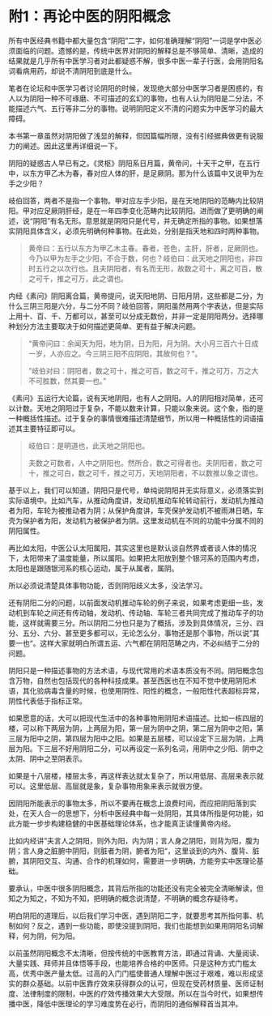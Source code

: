 # 附1：再论中医的阴阳概念

所有中医经典书籍中都大量包含“阴阳”二字，如何准确理解“阴阳”一词是学中医必须面临的问题。遗憾的是，传统中医界对阴阳的解释总是不够简单、清晰，造成的结果就是几乎所有中医学习者对此都疑惑不解，很多中医一辈子行医，会用阴阳名词看病用药，却说不清阴阳到底是什么。

笔者在论坛和中医学习者讨论阴阳的时候，发现绝大部分中医学习者是困惑的，有人以为阴阳一种不可琢磨、不可描述的玄幻的事物，也有人认为阴阳是二分法，不能描述六气、五行等非二分的事物。说明阴阳定义不清的问题实为中医学习的最大障碍。

本书第一章虽然对阴阳做了浅显的解释，但因篇幅所限，没有引经据典做更有说服力的阐述。因此这里再详细说一下。

阴阳的疑惑古人早已有之。《灵枢》阴阳系日月篇，黄帝问，十天干之甲，在五行中，以东方甲乙木为春，春对应人体的肝，是足厥阴。那为什么该篇中又说甲为左手之少阳？

岐伯回答，两者不是指一个事物。甲对应左手少阳，是在天地阴阳的范畴内比较阴阳。甲对应足厥阴肝经，是在一年四季变化范畴内比较阴阳。进而做了更明确的阐述，说“阴阳”有名无形。意思就是阴阳只是代号，并无确定所指的事物。如果想落实阴阳具体含义，必须先明确何种事物。在此处，分别是指天地和四时两种事物。

> 黄帝曰：五行以东方为甲乙木主春。春者，苍色，主肝，肝者，足厥阴也。今乃以甲为左手之少阳，不合于数，何也？岐伯曰：此天地之阴阳也，非四时五行之以次行也。且夫阴阳者，有名而无形，故数之可十，离之可百，散之可千，推之可万，此之谓也。

内经《素问》阴阳离合篇，黄帝提问，说天阳地阴、日阳月阴，这些都是二分，为什么三阴三阳是六分，与二分不同？岐伯回答，阴阳虽然用两个字表达，但是实际上用十、百、千、万都可以，甚至可以分成无数份，并非一定是阴阳两分。选择哪种划分方法主要取决于如何描述更简单、更有益于解决问题。

> “黄帝问曰：余闻天为阳，地为阴，日为阳，月为阴。大小月三百六十日成一岁，人亦应之。今三阴三阳不应阴阳，其故何也？“。
>
> ”岐伯对曰：阴阳者，数之可十，推之可百，数之可千，推之可万，万之大不可胜数，然其要一也。”

《素问》五运行大论篇，说有天地阴阳，也有人之阴阳。人的阴阳相对简单，还可以计数。天地之阴阳过于复杂，不能以数来计算，只能以象来说。这个象，指的是一种概括性描述。过于复杂的事情很难描述清楚细节，所以用一种概括性的词语描述其主要特征即可以。

>
> 岐伯曰：是明道也，此天地之阴阳也。
>
> 夫数之可数者，人中之阴阳也。然所合，数之可得者也。夫阴阳者，数之可十，推之可白，数之可千，推之可万，天地阴阳者，不以数推以象之谓也。

基于以上，我们可以知道，阴阳只是代号，单纯说阴阳并无实际意义，必须落实到实际语境中。比如汽车，从推动角度讲，发动机推动车轮转动前行，发动机为推动者为阳，车轮为被推动者为阴；从保护角度讲，车壳保护发动机不被雨淋日晒，车壳为保护者为阳，发动机为被保护者为阴。这里发动机在不同的功能中分属不同的阴阳属性。

再比如太阳，中医公认太阳属阳，其实这里也是默认谈自然界或者谈人体的情况下，太阳带来了温度能量，所以属阳。如果把太阳放到整个银河系的范围内考虑，太阳也是跟随银河系的核心运动，属于从属者，属阴。

所以必须说清楚具体事物功能，否则阴阳歧义太多，没法学习。

还有阴阳二分的问题，以前面发动机推动车轮的例子来说，如果考虑更细一些，发动机到车轮之间还有传动轴，发动机、传动轴、车轮三者共同完成了推动车子的功能，这样就需要三分。所以阴阳二分也只是为了概括，涉及到具体情况，三分、四分、五分、六分、甚至更多都可以，无论怎么分，事物还是那个事物，所以说”其要一也“。这样大家就明白所谓五运、六气都在阴阳范畴之内，不必纠结于二分的问题。

阴阳只是一种描述事物的方法术语，与现代常用的术语本质没有不同。阴阳概念包含万物，自然也包括现代的各种科技成果。甚至西医也在不知不觉中使用阴阳术语，其化验病毒含量的时候，也使用阴性、阳性的概念，一般阳性代表超标异常，阴性代表低于指标正常。

如果愿意的话，大可以把现代生活中的各种事物用阴阳术语描述。比如一栋四层的楼，可以称下两层为阴，上两层为阳，第一层为阴中之阴，第二层为阴中之阳，第三层为阳中之阴，第四层为阳中之阳。如果是五层楼，可以设定下三层为阴，上两层为阳。下三层不好用阴阳二分，可以再设定一系列名词，用阴中之少阳、阴中之太阴、阴中之至阴表示。

如果是十八层楼，楼层太多，再这样表达就太复杂了，所以用低层、高层来表示就可以。这里低层、高层就是象，复杂事物用象来表示就很方便。

因阴阳所能表示的事物太多，所以不要再在概念上浪费时间，而应把阴阳落到实处，在天人合一的思想下，分析中医经典中每一处阴阳，其具体所指是何功能，如此方能一步步构建稳健的中医基础理论体系，也才能真正读懂黄帝内经。

比如内经讲”夫言人之阴阳，则外为阳，内为阴；言人身之阴阳，则背为阳，腹为阴；言人身之脏腑中阴阳，则脏者为阴，腑者为阳“，这里谈到的内外、腹背、脏腑，其阴阳交互、沟通、合作的机理如何，需要进一步明确，方能夯实中医理论基础。

要承认，中医中很多阴阳概念，其背后所指的功能还没有完全被完全清晰解读，但知之为知之，不知为不知，把明确的概念说清楚，不明确的概念存疑待考。

明白阴阳的道理后，以后我们学习中医，遇到阴阳二字，就要思考其所指何事、机制如何？反之，遇到一些功能，即使没提到阴阳，我们也能想到如果用阴阳名词解释，何为阴，何为阳。

以前虽然阴阳概念不太清晰，但按传统的中医教育方法，即通过背诵、大量阅读、大量实践、拜师并且体悟等手段，也能培养合格的中医师。只是这种方式门槛太高，优秀中医产量太低。过高的入门门槛使普通人理解中医过于艰难，难以形成坚实的群众基础。以前中医靠疗效来获得群众的认可，但现在受药材质量、医师证制度、法律制度的限制，中医的疗效传播效果大大受限。所以在当今时代，如果想传播中医，降低中医理论的学习难度势在必行，而阴阳的通俗解释首当其冲。 